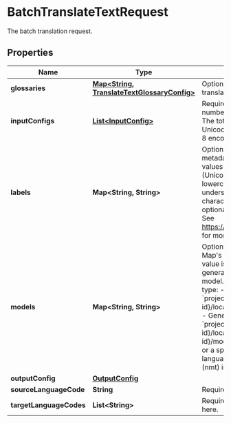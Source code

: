 

# BatchTranslateTextRequest

The batch translation request.

## Properties

| Name | Type | Description | Notes |
|------------ | ------------- | ------------- | -------------|
|**glossaries** | [**Map&lt;String, TranslateTextGlossaryConfig&gt;**](TranslateTextGlossaryConfig.md) | Optional. Glossaries to be applied for translation. It&#39;s keyed by target language code. |  [optional] |
|**inputConfigs** | [**List&lt;InputConfig&gt;**](InputConfig.md) | Required. Input configurations. The total number of files matched should be &lt;&#x3D; 100. The total content size should be &lt;&#x3D; 100M Unicode codepoints. The files must use UTF-8 encoding. |  [optional] |
|**labels** | **Map&lt;String, String&gt;** | Optional. The labels with user-defined metadata for the request. Label keys and values can be no longer than 63 characters (Unicode codepoints), can only contain lowercase letters, numeric characters, underscores and dashes. International characters are allowed. Label values are optional. Label keys must start with a letter. See https://cloud.google.com/translate/docs/labels for more information. |  [optional] |
|**models** | **Map&lt;String, String&gt;** | Optional. The models to use for translation. Map&#39;s key is target language code. Map&#39;s value is model name. Value can be a built-in general model, or an AutoML Translation model. The value format depends on model type: - AutoML Translation models: &#x60;projects/{project-number-or-id}/locations/{location-id}/models/{model-id}&#x60; - General (built-in) models: &#x60;projects/{project-number-or-id}/locations/{location-id}/models/general/nmt&#x60;, If the map is empty or a specific model is not requested for a language pair, then default google model (nmt) is used. |  [optional] |
|**outputConfig** | [**OutputConfig**](OutputConfig.md) |  |  [optional] |
|**sourceLanguageCode** | **String** | Required. Source language code. |  [optional] |
|**targetLanguageCodes** | **List&lt;String&gt;** | Required. Specify up to 10 language codes here. |  [optional] |



